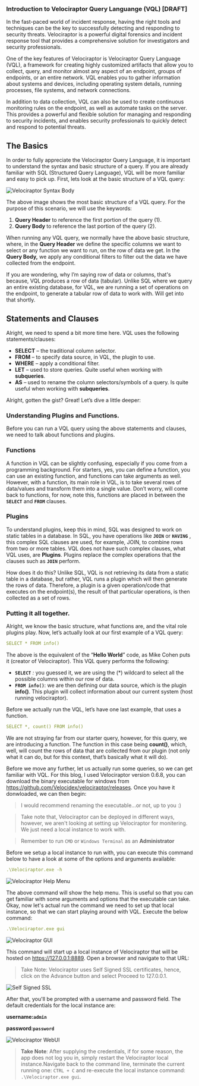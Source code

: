 ### Introduction to Velociraptor Query Languange (VQL) [DRAFT]
In the fast-paced world of incident response, having the right tools and techniques can be the key to successfully detecting and responding to security threats. Velociraptor is a powerful digital forensics and incident response tool that provides a comprehensive solution for investigators and security professionals.

One of the key features of Velociraptor is Velociraptor Query Language (VQL), a framework for creating highly customized artifacts that allow you to collect, query, and monitor almost any aspect of an endpoint, groups of endpoints, or an entire network. VQL enables you to gather information about systems and devices, including operating system details, running processes, file systems, and network connections.

In addition to data collection, VQL can also be used to create continuous monitoring rules on the endpoint, as well as automate tasks on the server. This provides a powerful and flexible solution for managing and responding to security incidents, and enables security professionals to quickly detect and respond to potential threats.

## The Basics
In order to fully appreciate the Velociraptor Query Language, it is important to understand the syntax and basic structure of a query. If you are already familiar with SQL (Structured Query Language), VQL will be more familiar and easy to pick up. First, lets look at the basic structure of a VQL query:

<img
  src="https://raw.githubusercontent.com/gibson-michira/gibson-michira.io/main/images/VQLbody.png"
  alt="Velociraptor Syntax Body"
  title="Basic Structure"
  style="display: inline-block; margin: 0 auto;">

The above image shows the most basic structure of a VQL query. For the purpose of this scenario, we will use the keywords:

1. **Query Header** to reference the first portion of the query (1).
2. **Query Body** to reference the last portion of the query (2).

When running any VQL query, we normally have the above basic structure, where, in the **Query Header** we define the specific columns we want to select or any function we want to run, on the row of data we get. In the **Query Body,** we apply any conditional filters to filter out the data we have collected from the endpoint.

If you are wondering, why I’m saying row of data or columns, that's because, VQL produces a row of data (tabular). Unlike SQL where we query an entire existing database, for VQL, we are running a set of operations on the endpoint, to generate a tabular row of data to work with. Will get into that shortly.

## Statements and Clauses

Alright, we need to spend a bit more time here. VQL uses the following statements/clauses:

- **SELECT** – the traditional column selector.
- **FROM** – to specify data source, in VQL, the plugin to use.
- **WHERE** – apply a conditional filter.
- **LET** – used to store queries. Quite useful when working with **subqueries**.
- **AS** – used to rename the column selectors/symbols of a query. Is quite useful when working with **subqueries**.

Alright, gotten the gist? Great! Let’s dive a little deeper:

### Understanding Plugins and Functions.

Before you can run a VQL query using the above statements and clauses, we need to talk about functions and plugins. 

### Functions

A function in VQL can be slightly confusing, especially if you come from a programming background. For starters, yes, you can define a function, you can use an existing function, and functions can take arguments as well. However, with a function, its main role in VQL, is to take several rows of data/values and transform them into a single value. Don’t worry, will come back to functions, for now, note this, functions are placed in between the **`SELECT`** and **`FROM`** clauses.

### Plugins

To understand plugins, keep this in mind, SQL was designed to work on static tables in a database. In SQL, you have operations like **`JOIN`** or **`HAVING`** , this complex SQL clauses are used, for example, JOIN, to combine rows from two or more tables. VQL does not have such complex clauses, what VQL uses, are **Plugins**. Plugins replace the complex operations that the clauses such as **`JOIN`** perform. 

How does it do this? Unlike SQL, VQL is not retrieving its data from a static table in a database, but rather, VQL runs a plugin which will then generate the rows of data. Therefore, a plugin is a given operation/code that executes on the endpoint(s), the result of that particular operations, is then collected as a set of rows.

### Putting it all together.

Alright, we know the basic structure, what functions are, and the vital role plugins play. Now, let’s actually look at our first example of a VQL query:

```yaml
SELECT * FROM info()
```

The above is the equivalent of  the “**Hello World**” code, as Mike Cohen puts it (creator of Velociraptor). This VQL query performs the following:

- **`SELECT`** *:* you guessed it, we are using the (*) wildcard to select all the possible columns within our row of data.
- **`FROM info()`**: we are then defining our data source, which is the plugin **info()**. This plugin will collect information about our current system (host running velociraptor).

Before we actually run the VQL, let’s have one last example, that uses a function.

```yaml
SELECT *, count() FROM info()
```

We are not straying far from our starter query, however, for this query, we are introducing a function. The function in this case being **count()**, which, well, will count the rows of data that are collected from our plugin (not only what it can do, but for this context, that’s basically what it will do).

Before we move any further, let us actually run some queries, so we can get familiar with VQL. For this blog, I used Velociraptor version 0.6.8, you can download the binary executable for windows from https://github.com/Velocidex/velociraptor/releases. Once you have it donwloaded, we can then begin:

> I would recommend renaming the executable...or not, up to you :)

> Take note that, Velociraptor can be deployed in different ways, however, we aren't looking at setting up Velociraptor for monitering. We just need a local instance to work with.

> Remember to run `CMD` or `Windows Terminal` as an **Administrator**

Before we setup a local instance to run with, you can execute this command below to have a look at some of the options and arguments available:
```yaml
.\Velociraptor.exe -h
```

<img
  src="https://raw.githubusercontent.com/gibson-michira/gibson-michira.io/main/images/helpMenu.png"
  alt="Velociraptor Help Menu"
  title="Help Menu"
  style="display: inline-block; margin: 0 auto;">
  

The above command will show the help menu. This is useful so that you can get familiar with some arguments and options that the executable can take. Okay, now let's actual run the command we need to set up that local instance, so that we can start playing around with VQL. Execute the below command:
```yaml
.\Velociraptor.exe gui
```

<img
  src="https://raw.githubusercontent.com/gibson-michira/gibson-michira.io/main/images/veloGui.png"
  alt="Velociraptor GUI"
  title="Velociraptor Local Instance"
  style="display: inline-block; margin: 0 auto;">

This command will start up a local instance of Velociraptor that will be hosted on https://127.0.0.1:8889. Open a browser and navigate to that URL:

> Take Note: Velociraptor uses Self Signed SSL certificates, hence, click on the Advance button and select Proceed to 127.0.0.1.

<img
  src="https://raw.githubusercontent.com/gibson-michira/gibson-michira.io/main/images/selfSSL.png"
  alt="Self Signed SSL"
  title="Self Signed SSL"
  style="display: inline-block; margin: 0 auto;">

After that, you'll be prompted with a username and password field. The default credentials for the local instance are:

**username:`admin`**

**password:`password`**           

<img
  src="https://raw.githubusercontent.com/gibson-michira/gibson-michira.io/main/images/locInst.png"
  alt="Velociraptor WebUI"
  title="Velociraptor WebUI"
  style="display: inline-block; margin: 0 auto;">

> **Take Note**: After supplying the credentials, if for some reason, the app does not log you in, simply restart the Velociraptor local instance.Navigate back to the command line, terminate the current running one:
`CTRL + C` and re-execute the local instance command: `.\Velociraptor.exe gui`.

